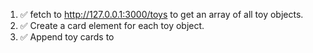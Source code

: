 1. ✅ fetch to http://127.0.0.1:3000/toys to get an array of all toy objects. 
2. ✅ Create a card element for each toy object. 
3. ✅ Append toy cards to <div id="toy-collection"></div>